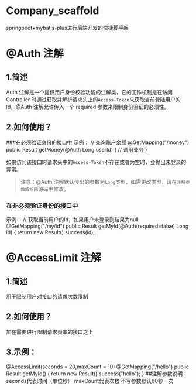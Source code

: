 # Company_scaffold
springboot+mybatis-plus进行后端开发的快捷脚手架

# @Auth 注解
## 1.简述
Auth 注解是一个提供用户身份校验功能的注解类，它的工作机制是在访问 Controller 时通过获取并解析请求头上的`Access-Token`来获取当前登陆用户的 Id，@Auth 注解允许传入一个 required 参数来限制身份验证的必须性。
## 2.如何使用？
###在必须验证身份的接口中
示例：
// 查询账户余额
@GetMapping("/money")
public Result getMoney(@Auth Long userId) {
    // 调用业务
}

如果访问该接口时请求头中的`Access-Token`不存在或者为空时，会抛出未登录的异常。
> 注意：@Auth 注解默认传出的参数为`Long`类型，如需更改类型，请在`注解参数解析器`源码中修改。
### 在非必须验证身份的接口中
示例：
// 获取当前用户的Id，如果用户未登录则结果为null
@GetMapping("/my/id")
public Result getMyId(@Auth(required=false) Long id) {
    return new Result().success(id);

# @AccessLimit 注解
## 1.简述
用于限制用户对接口的请求次数限制
## 2.如何使用？
加在需要进行限制请求频率的接口之上
## 3.示例：
@AccessLimit(seconds = 20,maxCount = 10)
@GetMapping("/hello")
    public Result getMyId() {
    return new Result().success("hello");
}
##注解参数说明： seconds代表时间（单位秒） maxCount代表次数 不写参数默认60秒一次


